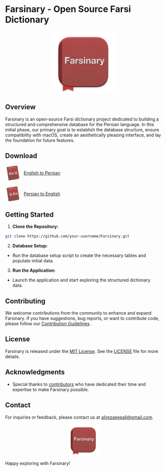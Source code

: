 # Farsinary - Open Source Farsi Dictionary

<p align="center">
  <img src="img/logo.png" alt="Farsinary Logo" width="200">
</p>

## Overview

Farsinary is an open-source Farsi dictionary project dedicated to building a structured and comprehensive database for the Persian language. In this initial phase, our primary goal is to establish the database structure, ensure compatibility with macOS, create an aesthetically pleasing interface, and lay the foundation for future features.

## Download

<div style="display: flex; align-items: center;">
  <img src="img/En-Fa.png" alt="En-Fa" width="50" style="vertical-align: middle;">
  <a href="https://github.com/alialirezaeee/farsinary/blob/main/English-Persian%20Dictionary.tar.gz" style="vertical-align: middle; margin-left: 10px;">
    English to Persian
  </a>
</div>
<br>
<div style="display: flex; align-items: center;">
  <img src="img/Fa-En.png" alt="En-Fa" width="50" style="vertical-align: middle;">
  <a href="https://github.com/alialirezaeee/farsinary/blob/main/Persian-English%20Dictionary.tar.gz" style="vertical-align: middle; margin-left: 10px;">
    Persian to English
  </a>
</div>



## Getting Started

1. **Clone the Repository:**

```bash
git clone https://github.com/your-username/Farsinary.git
```

2. **Database Setup:**
- Run the database setup script to create the necessary tables and populate initial data.

3. **Run the Application:**
- Launch the application and start exploring the structured dictionary data.

## Contributing

We welcome contributions from the community to enhance and expand Farsinary. If you have suggestions, bug reports, or want to contribute code, please follow our [Contribution Guidelines](CONTRIBUTING.md).

## License

Farsinary is released under the [MIT License](LICENSE). See the [LICENSE](LICENSE) file for more details.

## Acknowledgments

- Special thanks to [contributors](CONTRIBUTORS.md) who have dedicated their time and expertise to make Farsinary possible.

## Contact

For inquiries or feedback, please contact us at alirezaeeeali@gmail.com.

<p align="center">
<img src="img/logo.png" alt="Farsinary Icon" width="100">
</p>

Happy exploring with Farsinary!



